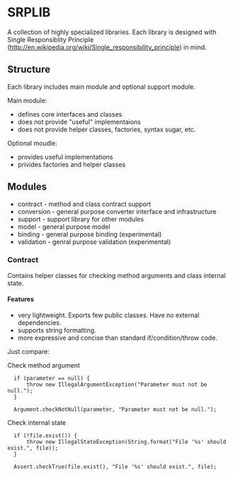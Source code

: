 # SRPLIB

  A collection of highly specialized libraries. Each library is designed with Single Responsiblity Principle 
  (http://en.wikipedia.org/wiki/Single_responsibility_principle) in mind. 

## Structure
  
  Each library includes main module and optional support module. 
  
Main module:
  
  - defines core interfaces and classes
  - does not provide "useful" implementaions 
  - does not provide helper classes, factories, syntax sugar, etc.
    
Optional moudle:

  - provides useful implementations
  - privides factories and helper classes

## Modules

  - contract - method and class contract support
  - conversion - general purpose converter interface and infrastructure
  - support  - support library for other modules
  - model - general purpose model
  - binding - general purpose binding (experimental)
  - validation - genral purpose validation (experimental)
  
### Contract
  
  Contains helper classes for checking method arguments and class internal state. 

#### Features
  
  - very lightweight. Exports few public classes. Have no external dependencies.
  - supports string formatting.
  - more expressive and concise than standard if/condition/throw code.

Just compare:
  
  Check method argument  
    
      if (parameter == null) {
          throw new IllegalArgumentException("Parameter must not be null.");
      }
      
      Argument.checkNotNull(parameter, "Parameter must not be null.");

  Check internal state

      if (!file.exist()) {
          throw new IllegalStateException(String.format("File '%s' should exist.", file));
      }

      Assert.checkTrue(file.exist(), "File '%s' should exist.", file);

